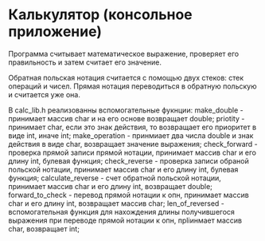 # Калькулятор (консольное приложение)

Программа считывает математическое выражение, проверяет его правильность и затем считает его значение.

Обратная польская нотация считается с помощью двух стеков: стек операций и чисел.
Прямая нотация переводиться в обратную польскую и считается уже она.

В calc_lib.h реализованны вспомогательные фукнции:
make_double - принимает массив char и на его основе возвращает double;
priotity - принимает char, если это знак действия, то возвращает его приоритет в виде int, иначе int;
make_operation - принмиает два числа double и знак действия в виде char, возвращает значение выражения;
check_forward - проверка прямой записи прямой нотации, принимает массив char и его длину int, булевая функция;
check_reverse - проверка записи обраной польской нотации, принимает массив char и его длину int, булевая функция;
calculate_reverse - счет обратной польской нотации, принимает массив char и его длину int, возвращает double;
forward_to_check - перевод прямой нотации к опн, принимает массив char и его длину int, возвращает массив char;
len_of_reversed - вспомогательная функция для нахождения длины получившегося выражения при переводе прямой нотации к опн, прliинмает массив char, возвращает int;

